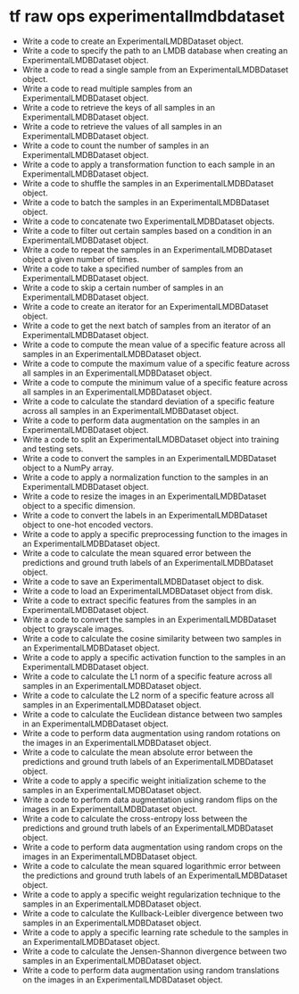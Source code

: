 # tf raw ops experimentallmdbdataset

- Write a code to create an ExperimentalLMDBDataset object.
- Write a code to specify the path to an LMDB database when creating an ExperimentalLMDBDataset object.
- Write a code to read a single sample from an ExperimentalLMDBDataset object.
- Write a code to read multiple samples from an ExperimentalLMDBDataset object.
- Write a code to retrieve the keys of all samples in an ExperimentalLMDBDataset object.
- Write a code to retrieve the values of all samples in an ExperimentalLMDBDataset object.
- Write a code to count the number of samples in an ExperimentalLMDBDataset object.
- Write a code to apply a transformation function to each sample in an ExperimentalLMDBDataset object.
- Write a code to shuffle the samples in an ExperimentalLMDBDataset object.
- Write a code to batch the samples in an ExperimentalLMDBDataset object.
- Write a code to concatenate two ExperimentalLMDBDataset objects.
- Write a code to filter out certain samples based on a condition in an ExperimentalLMDBDataset object.
- Write a code to repeat the samples in an ExperimentalLMDBDataset object a given number of times.
- Write a code to take a specified number of samples from an ExperimentalLMDBDataset object.
- Write a code to skip a certain number of samples in an ExperimentalLMDBDataset object.
- Write a code to create an iterator for an ExperimentalLMDBDataset object.
- Write a code to get the next batch of samples from an iterator of an ExperimentalLMDBDataset object.
- Write a code to compute the mean value of a specific feature across all samples in an ExperimentalLMDBDataset object.
- Write a code to compute the maximum value of a specific feature across all samples in an ExperimentalLMDBDataset object.
- Write a code to compute the minimum value of a specific feature across all samples in an ExperimentalLMDBDataset object.
- Write a code to calculate the standard deviation of a specific feature across all samples in an ExperimentalLMDBDataset object.
- Write a code to perform data augmentation on the samples in an ExperimentalLMDBDataset object.
- Write a code to split an ExperimentalLMDBDataset object into training and testing sets.
- Write a code to convert the samples in an ExperimentalLMDBDataset object to a NumPy array.
- Write a code to apply a normalization function to the samples in an ExperimentalLMDBDataset object.
- Write a code to resize the images in an ExperimentalLMDBDataset object to a specific dimension.
- Write a code to convert the labels in an ExperimentalLMDBDataset object to one-hot encoded vectors.
- Write a code to apply a specific preprocessing function to the images in an ExperimentalLMDBDataset object.
- Write a code to calculate the mean squared error between the predictions and ground truth labels of an ExperimentalLMDBDataset object.
- Write a code to save an ExperimentalLMDBDataset object to disk.
- Write a code to load an ExperimentalLMDBDataset object from disk.
- Write a code to extract specific features from the samples in an ExperimentalLMDBDataset object.
- Write a code to convert the samples in an ExperimentalLMDBDataset object to grayscale images.
- Write a code to calculate the cosine similarity between two samples in an ExperimentalLMDBDataset object.
- Write a code to apply a specific activation function to the samples in an ExperimentalLMDBDataset object.
- Write a code to calculate the L1 norm of a specific feature across all samples in an ExperimentalLMDBDataset object.
- Write a code to calculate the L2 norm of a specific feature across all samples in an ExperimentalLMDBDataset object.
- Write a code to calculate the Euclidean distance between two samples in an ExperimentalLMDBDataset object.
- Write a code to perform data augmentation using random rotations on the images in an ExperimentalLMDBDataset object.
- Write a code to calculate the mean absolute error between the predictions and ground truth labels of an ExperimentalLMDBDataset object.
- Write a code to apply a specific weight initialization scheme to the samples in an ExperimentalLMDBDataset object.
- Write a code to perform data augmentation using random flips on the images in an ExperimentalLMDBDataset object.
- Write a code to calculate the cross-entropy loss between the predictions and ground truth labels of an ExperimentalLMDBDataset object.
- Write a code to perform data augmentation using random crops on the images in an ExperimentalLMDBDataset object.
- Write a code to calculate the mean squared logarithmic error between the predictions and ground truth labels of an ExperimentalLMDBDataset object.
- Write a code to apply a specific weight regularization technique to the samples in an ExperimentalLMDBDataset object.
- Write a code to calculate the Kullback-Leibler divergence between two samples in an ExperimentalLMDBDataset object.
- Write a code to apply a specific learning rate schedule to the samples in an ExperimentalLMDBDataset object.
- Write a code to calculate the Jensen-Shannon divergence between two samples in an ExperimentalLMDBDataset object.
- Write a code to perform data augmentation using random translations on the images in an ExperimentalLMDBDataset object.